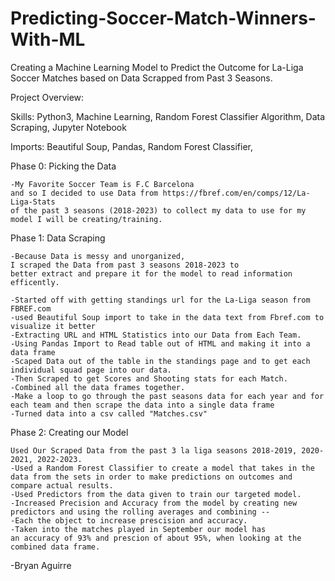 # Predicting-Soccer-Match-Winners-With-ML
Creating a Machine Learning Model to Predict the Outcome for La-Liga Soccer Matches based on Data Scrapped from Past 3 Seasons.

Project Overview:

Skills: Python3, Machine Learning, Random Forest Classifier Algorithm, Data Scraping, Jupyter Notebook 

Imports: Beautiful Soup, Pandas, Random Forest Classifier,


Phase 0: Picking the Data
    
    -My Favorite Soccer Team is F.C Barcelona 
    and so I decided to use Data from https://fbref.com/en/comps/12/La-Liga-Stats 
    of the past 3 seasons (2018-2023) to collect my data to use for my model I will be creating/training. 



Phase 1: Data Scraping 
    
    -Because Data is messy and unorganized, 
    I scraped the Data from past 3 seasons 2018-2023 to
    better extract and prepare it for the model to read information efficently. 
    
    -Started off with getting standings url for the La-Liga season from FBREF.com
    -used Beautiful Soup import to take in the data text from Fbref.com to visualize it better
    -Extracting URL and HTML Statistics into our Data from Each Team. 
    -Using Pandas Import to Read table out of HTML and making it into a data frame 
    -Scaped Data out of the table in the standings page and to get each individual squad page into our data.
    -Then Scraped to get Scores and Shooting stats for each Match.
    -Combined all the data frames together.
    -Make a loop to go through the past seasons data for each year and for each team and then scrape the data into a single data frame
    -Turned data into a csv called "Matches.csv"
    

Phase 2: Creating our Model 
   
    Used Our Scraped Data from the past 3 la liga seasons 2018-2019, 2020-2021, 2022-2023.
    -Used a Random Forest Classifier to create a model that takes in the data from the sets in order to make predictions on outcomes and compare actual results.
    -Used Predictors from the data given to train our targeted model. 
    -Increased Precision and Accuracy from the model by creating new predictors and using the rolling averages and combining --
    -Each the object to increase prescision and accuracy.
    -Taken into the matches played in September our model has 
    an accuracy of 93% and prescion of about 95%, when looking at the combined data frame. 

-Bryan Aguirre
